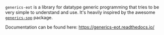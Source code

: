 `generics-eot` is a library for datatype generic programming that tries to be
very simple to understand and use. It's heavily inspired by the awesome
[`generics-sop`](http://hackage.haskell.org/package/generics-sop) package.

Documentation can be found here: https://generics-eot.readthedocs.io/
